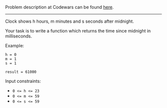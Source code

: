 Problem description at Codewars can be found [here](https://www.codewars.com/kata/55f9bca8ecaa9eac7100004a/train/python).

-------------

Clock shows h hours, m minutes and s seconds after midnight.

Your task is to write a function which returns the time since midnight in milliseconds.

Example:
```
h = 0
m = 1
s = 1

result = 61000
```

Input constraints:

- `0 <= h <= 23`
- `0 <= m <= 59`
- `0 <= s <= 59`
